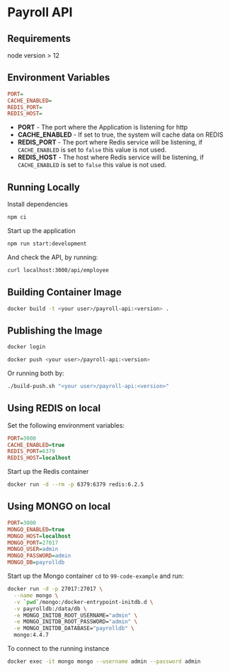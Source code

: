 # Payroll API

## Requirements

node version > 12

## Environment Variables

```ini
PORT=
CACHE_ENABLED=
REDIS_PORT=
REDIS_HOST=
```

* **PORT** - The port where the Application is listening for http
* **CACHE_ENABLED** - If set to true, the system will cache data on REDIS
* **REDIS_PORT** - The port where Redis service will be listening, if `CACHE_ENABLED` is set to `false` this value is not used. 
* **REDIS_HOST** - The host where Redis service will be listening, if `CACHE_ENABLED` is set to `false` this value is not used.

## Running Locally

Install dependencies

```bash
npm ci
```
Start up the application

```bash
npm run start:development
```

And check the API, by running:

```bash
curl localhost:3000/api/employee
```

## Building Container Image

```bash
docker build -t <your user>/payroll-api:<version> .
```

## Publishing the Image

```bash
docker login
```

```bash
docker push <your user>/payroll-api:<version>
```

Or running both by:

```bash
./build-push.sh "<your user>/payroll-api:<version>"
```

## Using REDIS on local

Set the following environment variables:

```ini
PORT=3000
CACHE_ENABLED=true
REDIS_PORT=6379
REDIS_HOST=localhost
```

Start up the Redis container

```bash
docker run -d --rm -p 6379:6379 redis:6.2.5
```

## Using MONGO on local

```ini
PORT=3000
MONGO_ENABLED=true
MONGO_HOST=localhost
MONGO_PORT=27017
MONGO_USER=admin
MONGO_PASSWORD=admin
MONGO_DB=payrolldb
```

Start up the Mongo container `cd` to `99-code-example` and run:

```bash
docker run -d -p 27017:27017 \
  --name mongo \
  -v `pwd`/mongo:/docker-entrypoint-initdb.d \
  -v payrolldb:/data/db \
  -e MONGO_INITDB_ROOT_USERNAME="admin" \
  -e MONGO_INITDB_ROOT_PASSWORD="admin" \
  -e MONGO_INITDB_DATABASE="payrolldb" \
  mongo:4.4.7
```

To connect to the running instance

```bash
docker exec -it mongo mongo --username admin --password admin
```
